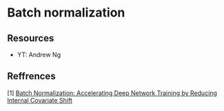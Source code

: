 # Batch normalization

## Resources
- YT: Andrew Ng[]()

## Reffrences
[1] [Batch Normalization: Accelerating Deep Network Training by Reducing Internal Covariate Shift](https://arxiv.org/abs/1502.03167)